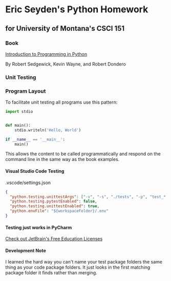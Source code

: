 # Eric Seyden's Python Homework
## for University of Montana's CSCI 151

### Book

[Introduction to Programming in Python](https://introcs.cs.princeton.edu/python/home/)

By Robert Sedgewick, Kevin Wayne, and Robert Dondero

### Unit Testing

### Program Layout

To facilitate unit testing all programs use this pattern:
```python
import stdio


def main():
    stdio.writeln('Hello, World')

if __name__ == '__main__':
    main()
```
This allows the content to be called programmatically
and  respond on the command line in the same way
as the book examples.

#### Visual Studio Code Testing

.vscode/settings.json
```json
{
  "python.testing.unittestArgs": ["-v", "-s", "./tests", "-p", "test_*.py"],
  "python.testing.pytestEnabled": false,
  "python.testing.unittestEnabled": true,
  "python.envFile": "${workspaceFolder}/.env"
}
```

#### Testing just works in PyCharm

[Check out JetBrain's Free Education Licenses](https://www.jetbrains.com/community/education/#students)

#### Development Note
I learned the hard way
you can't name your test package folders
the same thing as your code package folders.
It just looks in the first matching package
folder it finds rather than merging.


